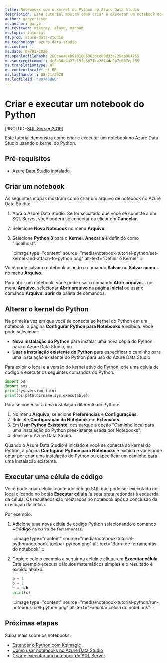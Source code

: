 ```yaml
---
title: Notebooks com o kernel do Python no Azure Data Studio
description: Este tutorial mostra como criar e executar um notebook do Python.
author: garyericson
ms.author: garye
ms.reviewer: mikeray, alayu, maghan
ms.topic: tutorial
ms.prod: azure-data-studio
ms.technology: azure-data-studio
ms.custom: ''
ms.date: 07/01/2020
ms.openlocfilehash: 268caea0eb9101606963dce09d33a725eb964255
ms.sourcegitcommit: dc8a30a4a27e15fc6671ca2674da9b7c637ec255
ms.translationtype: HT
ms.contentlocale: pt-BR
ms.lasthandoff: 08/21/2020
ms.locfileid: "88745866"
---
```

# <a name="create-and-run-a-python-notebook"></a>Criar e executar um notebook do Python

[!INCLUDE[SQL Server 2019](../includes/applies-to-version/sqlserver2019.md)]

Este tutorial demonstra como criar e executar um notebook no Azure Data Studio usando o kernel do Python.

## <a name="prerequisites"></a>Pré-requisitos

- [Azure Data Studio instalado](download-azure-data-studio.md)

## <a name="create-a-notebook"></a>Criar um notebook

As seguintes etapas mostram como criar um arquivo de notebook no Azure Data Studio:

1. Abra o Azure Data Studio. Se for solicitado que você se conecte a um SQL Server, você poderá se conectar ou clicar em **Cancelar**.

1. Selecione **Novo Notebook** no menu **Arquivo**.

1. Selecione **Python 3** para o **Kernel**. **Anexar a** é definido como "localhost".

   :::image type="content" source="media/notebook-tutorial-python/set-kernel-and-attach-to-python.png" alt-text="Definir o Kernel":::

Você pode salvar o notebook usando o comando **Salvar** ou **Salvar como...** no menu **Arquivo**. 

Para abrir um notebook, você pode usar o comando **Abrir arquivo...** no menu **Arquivo**, selecionar **Abrir arquivo** na página **Inicial** ou usar o comando **Arquivo: abrir** da paleta de comandos.

## <a name="change-the-python-kernel"></a>Alterar o kernel do Python

Na primeira vez em que você se conecta ao kernel do Python em um notebook, a página **Configurar Python para Notebooks** é exibida. Você pode selecionar:

- **Nova instalação do Python** para instalar uma nova cópia do Python para o Azure Data Studio, ou
- **Usar a instalação existente do Python** para especificar o caminho para uma instalação existente do Python para uso do Azure Data Studio

Para exibir o local e a versão do kernel ativo do Python, crie uma célula de código e execute os seguintes comandos do Python:

```python
import os
import sys
print(sys.version_info)
print(os.path.dirname(sys.executable))
```

Para se conectar a uma instalação diferente do Python:

1. No menu **Arquivo**, selecione **Preferências** e **Configurações**.
1. Role até **Configuração do Notebook** em **Extensões**.
1. Em **Usar Python Existente**, desmarque a opção "Caminho local para uma instalação do Python preexistente usada por Notebooks".
1. Reinicie o Azure Data Studio.

Quando o Azure Data Studio é iniciado e você se conecta ao kernel do Python, a página **Configurar Python para Notebooks** é exibida e você pode optar por criar uma instalação do Python ou especificar um caminho para uma instalação existente.

## <a name="run-a-code-cell"></a>Executar uma célula de código

Você pode criar células contendo código SQL que pode ser executado no local clicando no botão **Executar célula** (a seta preta redonda) à esquerda da célula. Os resultados são mostrados no notebook após a conclusão da execução da célula.

Por exemplo:

1. Adicione uma nova célula de código Python selecionando o comando **+Código** na barra de ferramentas.

   :::image type="content" source="media/notebook-tutorial-python/notebook-toolbar-python.png" alt-text="Barra de ferramentas do notebook":::

1. Copie e cole o exemplo a seguir na célula e clique em **Executar célula**. Este exemplo executa cálculos matemáticos simples e o resultado é exibido abaixo.

   ```python
   a = 1
   b = 2
   c = a/b
   print(c)
   ```

   :::image type="content" source="media/notebook-tutorial-python/run-notebook-cell-python.png" alt-text="Executar célula do notebook":::

## <a name="next-steps"></a>Próximas etapas

Saiba mais sobre os notebooks:

- [Estender o Python com Kqlmagic](notebooks-kqlmagic.md)
- [Como usar notebooks no Azure Data Studio](notebooks-guidance.md)
- [Criar e executar um notebook do SQL Server](notebooks-tutorial-sql-kernel.md)

